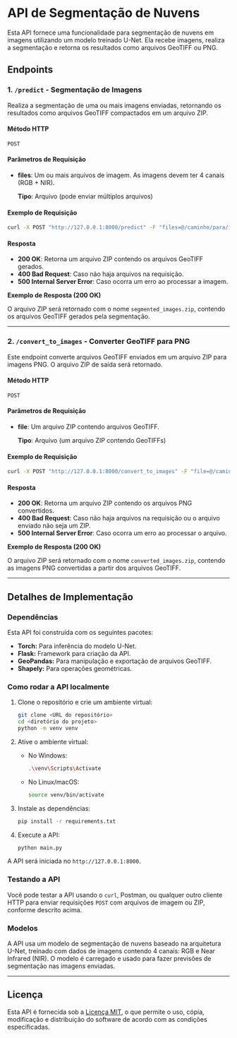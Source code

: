 
# API de Segmentação de Nuvens

Esta API fornece uma funcionalidade para segmentação de nuvens em imagens utilizando um modelo treinado U-Net. Ela recebe imagens, realiza a segmentação e retorna os resultados como arquivos GeoTIFF ou PNG.

## Endpoints

### 1. `/predict` - Segmentação de Imagens

Realiza a segmentação de uma ou mais imagens enviadas, retornando os resultados como arquivos GeoTIFF compactados em um arquivo ZIP.

#### Método HTTP
`POST`

#### Parâmetros de Requisição

- **files**: Um ou mais arquivos de imagem. As imagens devem ter 4 canais (RGB + NIR).
  
  **Tipo**: Arquivo (pode enviar múltiplos arquivos)

#### Exemplo de Requisição

```bash
curl -X POST "http://127.0.0.1:8000/predict" -F "files=@/caminho/para/imagem1.png" -F "files=@/caminho/para/imagem2.png"
```

#### Resposta

- **200 OK**: Retorna um arquivo ZIP contendo os arquivos GeoTIFF gerados.
- **400 Bad Request**: Caso não haja arquivos na requisição.
- **500 Internal Server Error**: Caso ocorra um erro ao processar a imagem.

**Exemplo de Resposta (200 OK)**

O arquivo ZIP será retornado com o nome `segmented_images.zip`, contendo os arquivos GeoTIFF gerados pela segmentação.

---

### 2. `/convert_to_images` - Converter GeoTIFF para PNG

Este endpoint converte arquivos GeoTIFF enviados em um arquivo ZIP para imagens PNG. O arquivo ZIP de saída será retornado.

#### Método HTTP
`POST`

#### Parâmetros de Requisição

- **file**: Um arquivo ZIP contendo arquivos GeoTIFF.
  
  **Tipo**: Arquivo (um arquivo ZIP contendo GeoTIFFs)

#### Exemplo de Requisição

```bash
curl -X POST "http://127.0.0.1:8000/convert_to_images" -F "file=@/caminho/para/arquivo.zip"
```

#### Resposta

- **200 OK**: Retorna um arquivo ZIP contendo os arquivos PNG convertidos.
- **400 Bad Request**: Caso não haja arquivos na requisição ou o arquivo enviado não seja um ZIP.
- **500 Internal Server Error**: Caso ocorra um erro ao processar o arquivo.

**Exemplo de Resposta (200 OK)**

O arquivo ZIP será retornado com o nome `converted_images.zip`, contendo as imagens PNG convertidas a partir dos arquivos GeoTIFF.

---

## Detalhes de Implementação

### Dependências

Esta API foi construída com os seguintes pacotes:

- **Torch:** Para inferência do modelo U-Net.
- **Flask:** Framework para criação da API.
- **GeoPandas:** Para manipulação e exportação de arquivos GeoTIFF.
- **Shapely:** Para operações geométricas.

### Como rodar a API localmente

1. Clone o repositório e crie um ambiente virtual:
    ```bash
    git clone <URL do repositório>
    cd <diretório do projeto>
    python -m venv venv
    ```

2. Ative o ambiente virtual:
    - No Windows:
      ```bash
      .\venv\Scripts\Activate
      ```
    - No Linux/macOS:
      ```bash
      source venv/bin/activate
      ```

3. Instale as dependências:
    ```bash
    pip install -r requirements.txt
    ```

4. Execute a API:
    ```bash
    python main.py
    ```

A API será iniciada no `http://127.0.0.1:8000`.

### Testando a API

Você pode testar a API usando o `curl`, Postman, ou qualquer outro cliente HTTP para enviar requisições `POST` com arquivos de imagem ou ZIP, conforme descrito acima.

### Modelos

A API usa um modelo de segmentação de nuvens baseado na arquitetura U-Net, treinado com dados de imagens contendo 4 canais: RGB e Near Infrared (NIR). O modelo é carregado e usado para fazer previsões de segmentação nas imagens enviadas.

---

## Licença

Esta API é fornecida sob a [Licença MIT](LICENSE), o que permite o uso, cópia, modificação e distribuição do software de acordo com as condições especificadas.
